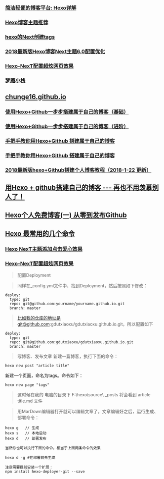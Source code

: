 ### [简洁轻便的博客平台: Hexo详解](https://blog.csdn.net/kingice1014/article/details/52924523)
### [Hexo博客主题推荐](https://www.jianshu.com/p/bcdbe7347c8d)
### [hexo的Next创建tags](https://blog.csdn.net/lcyaiym/article/details/76762105?locationNum=5&fps=1)
### [2018最新版Hexo博客Next主题6.0配置优化](https://blog.csdn.net/qq_32454537/article/details/79482896)
### [Hexo-NexT配置超炫网页效果](https://www.jianshu.com/p/9f0e90cc32c2)
### [梦魇小栈](https://github.com/ihoey/blog)
## [chunge16.github.io](https://github.com/chunge16/chunge16.github.io)
### [使用Hexo+Github一步步搭建属于自己的博客（基础）](https://www.cnblogs.com/fengxiongZz/p/7707219.html)
### [使用Hexo+Github一步步搭建属于自己的博客（进阶）](https://www.cnblogs.com/fengxiongZz/p/7707568.html)
### [手把手教你用Hexo+Github 搭建属于自己的博客](https://blog.csdn.net/gdutxiaoxu/article/details/53576018)
### [手把手教你用Hexo+Github 搭建属于自己的博客](https://blog.csdn.net/gdutxiaoxu/article/details/53576018)
### [2018最新版hexo+Github搭建个人博客教程（2018-1-22 更新）](https://blog.csdn.net/qq_32454537/article/details/79482908)
## [用Hexo + github搭建自己的博客 --- 再也不用羡慕别人了！](https://blog.csdn.net/Hoshea_chx/article/details/78826689)
## [Hexo个人免费博客(一) 从零到发布Github](https://blog.csdn.net/linshuhe1/article/details/52415449)
## [Hexo 最常用的几个命令](https://blog.ihoey.com/posts/Hexo/2015-08-28-hello-world.html)
### [Hexo NexT主题添加点击爱心效果](https://asdfv1929.github.io/2018/01/26/click-love/)
### [Hexo-NexT配置超炫网页效果](https://www.jianshu.com/p/9f0e90cc32c2)
> 配置Deployment

> 同样在_config.yml文件中，找到Deployment，然后按照如下修改：


```
deploy:
  type: git
  repo: git@github.com:yourname/yourname.github.io.git
  branch: master
```
> 比如我的仓库的地址是git@github.com:gdutxiaoxu/gdutxiaoxu.github.io.git，所以配置如下
```
deploy:
  type: git
  repo: git@github.com:gdutxiaoxu/gdutxiaoxu.github.io.git
  branch: master
```
> 写博客、发布文章
> 新建一篇博客，执行下面的命令：
```
hexo new post "article title"
```
新建一个页面，命名为tags。命令如下：
```
hexo new page "tags"
```
> 这时候在我的 电脑的目录下 F:\hexo\source\ _posts 将会看到  article title.md 文件

> 用MarDown编辑器打开就可以编辑文章了。文章编辑好之后，运行生成、部署命令：
```
hexo g   // 生成
hexo s   // 本地启动
hexo d   // 部署发布

当然你也可以执行下面的命令，相当于上面两条命令的效果

hexo d -g #在部署前先生成

注意需要提前安装一个扩展：
npm install hexo-deployer-git --save
 ```
